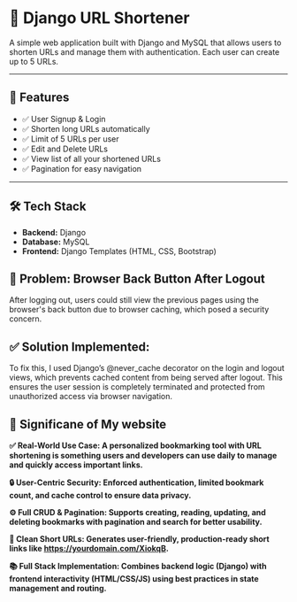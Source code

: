 # 🔗 Django URL Shortener

A simple web application built with Django and MySQL that allows users to shorten URLs and manage them with authentication. Each user can create up to 5 URLs.

---

## 🚀 Features

- ✅ User Signup & Login
- ✅ Shorten long URLs automatically
- ✅ Limit of 5 URLs per user
- ✅ Edit and Delete URLs
- ✅ View list of all your shortened URLs
- ✅ Pagination for easy navigation

---

## 🛠️ Tech Stack

- **Backend:** Django
- **Database:** MySQL
- **Frontend:** Django Templates (HTML, CSS, Bootstrap)


## 🔄 Problem: Browser Back Button After Logout
After logging out, users could still view the previous pages using the browser's back button due to browser caching, which posed a security concern.

## ✅ Solution Implemented:
To fix this, I used Django’s @never_cache decorator on the login and logout views, which prevents cached content from being served after logout. This ensures the user session is completely terminated and protected from unauthorized access via browser navigation.


## 🚀  Significane of My website
**✅ Real-World Use Case: A personalized bookmarking tool with URL shortening is something users and developers can use daily to manage and quickly access important links.**

**🔒 User-Centric Security: Enforced authentication, limited bookmark count, and cache control to ensure data privacy.**

**⚙️ Full CRUD & Pagination: Supports creating, reading, updating, and deleting bookmarks with pagination and search for better usability.**

**🔗 Clean Short URLs: Generates user-friendly, production-ready short links like https://yourdomain.com/XiokqB.**

**📚 Full Stack Implementation: Combines backend logic (Django) with frontend interactivity (HTML/CSS/JS) using best practices in state management and routing.**

